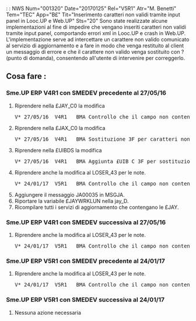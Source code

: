  :  : NWS Num="001320" Date="20170125" Rel="V5R1" Atr="M. Benetti" Tem="TEC" App="B£" Tit="Inserimento caratteri non validi tramite input panel in Looc.UP e Web.UP" Sts="20"
Sono state realizzate alcune implementazioni al fine di impedire che vengano inseriti caratteri non
validi tramite input panel, comportando errori xml in Looc.UP e crash in Web.UP.
L'implementazione serve ad intercettare un carattere non valido comunicato al servizio di aggiornamento e a fare in modo che venga restituito al client un messaggio di errore e che il carattere non valido venga sostituito con ? (punto di domanda), consentendo all'utente di intervenire per correggerlo.

<h2>Cosa fare : </h2>
<h3>Sme.UP ERP V4R1 con SMEDEV precedente al 27/05/16</h3>
<ol>
<li>Riprendere nella £JAY_C0 la modifica
<pre>
V* 27/05/16  V4R1   BMA Controllo che il campo non contenga hex 3F (carattere non valido) </pre>
<li>Riprendere nella £JAX_C0 la modifica
<pre>
V* 27/05/16  V4R1   BMA Sostituzione 3F per caratteri non validi header funzione </pre>
<li>Riprendere nella £UIBDS la modifica
<pre>
V* 27/05/16  V4R1   BMA Aggiunta £UIB_C_3F per sostituzione caratteri non validi </pre>
<li>Riprendere anche la modifica al LOSER_43 per le note.
<pre>
V* 24/01/17  V5R1   BMA Controllo che il campo non contenga hex 3F (carattere non valido) </pre>
<li>Aggiungere il messaggio JA00035 in MSGJA.
<li>Riportare la variabile £JAYWRKLUN nella jay_D.
<li>Ricompilare tutti i servizi di aggiornamento che contengano le £JAY.
</ol>

<h3>Sme.UP ERP V4R1 con SMEDEV successiva al 27/05/16</h3>
<ol>
<li>Riprendere anche la modifica al LOSER_43 per le note.
<pre>
V* 24/01/17  V5R1   BMA Controllo che il campo non contenga hex 3F (carattere non valido) </pre>
</ol>

<h3>Sme.UP ERP V5R1 con SMEDEV precedente al 24/01/17</h3>
<ol>
<li>Riprendere anche la modifica al LOSER_43 per le note.
<pre>
V* 24/01/17  V5R1   BMA Controllo che il campo non contenga hex 3F (carattere non valido) </pre>
</ol>

<h3>Sme.UP ERP V5R1 con SMEDEV successiva al 24/01/17</h3>
<ol>
<li>Nessuna azione necessaria
</ol>
